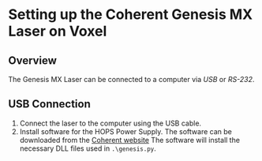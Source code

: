 # Setting up the Coherent Genesis MX Laser on Voxel

## Overview

The Genesis MX Laser can be connected to a computer via *USB* or *RS-232*.

## USB Connection

1. Connect the laser to the computer using the USB cable.
2. Install software for the HOPS Power Supply. The software can be downloaded from the [Coherent website](https://repo.coherent.com/software/opsl-gui.zip)
   The software will install the necessary DLL files used in `.\genesis.py`.

